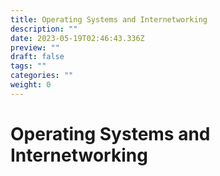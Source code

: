 ```yaml
---
title: Operating Systems and Internetworking
description: ""
date: 2023-05-19T02:46:43.336Z
preview: ""
draft: false
tags: ""
categories: ""
weight: 0
---
```

# Operating Systems and Internetworking